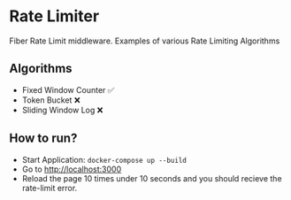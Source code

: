 # Rate Limiter

Fiber Rate Limit middleware. Examples of various Rate Limiting Algorithms

## Algorithms
- Fixed Window Counter :white_check_mark:
- Token Bucket :x:
- Sliding Window Log :x:


## How to run?
- Start Application: `docker-compose up --build`
- Go to [http://localhost:3000](http://localhost:3000)
- Reload the page 10 times under 10 seconds and you should recieve the rate-limit error.


<!-- EOF -->